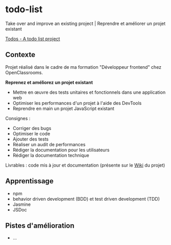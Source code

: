#  todo-list

Take over and improve an existing project | Reprendre et améliorer un projet existant

[Todos - A todo list project](yoplala.github.io/todo-list/)


## Contexte

Projet réalisé dans le cadre de ma formation "Développeur frontend" chez OpenClassrooms.

**Reprenez et améliorez un projet existant**
- Mettre en œuvre des tests unitaires et fonctionnels dans une application web
- Optimiser les performances d'un projet à l'aide des DevTools
- Reprendre en main un projet JavaScript existant

Consignes :
- Corriger des bugs
- Optimiser le code
- Ajouter des tests
- Réaliser un audit de performances
- Rédiger la documentation pour les utilisateurs
- Rédiger la documentation technique

Livrables : code mis à jour et documentation (présente sur le [Wiki](https://github.com/Yoplala/todo-list/wiki) du projet)


## Apprentissage
- npm
- behavior driven development (BDD) et test driven development (TDD)
- Jasmine
- JSDoc


## Pistes d'amélioration
- ...
